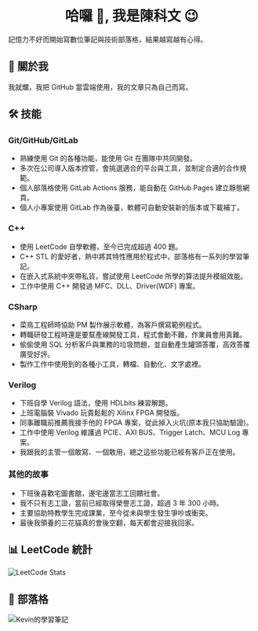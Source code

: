 <!---
kevinchen850913/kevinchen850913 is a ✨ special ✨ repository because its `README.md` (this file) appears on your GitHub profile.
You can click the Preview link to take a look at your changes.
--->
<h1 align="center">哈囉 👋, 我是陳科文 😉 </h1>
記憶力不好而開始寫數位筆記與技術部落格，結果越寫越有心得。

## 🚀 關於我
我就爛，我把 GitHub 當雲端使用，我的文章只為自己而寫。

## 🛠 技能
### Git/GitHub/GitLab
- 熟練使用 Git 的各種功能，能使用 Git 在團隊中共同開發。
- 多次在公司導入版本控管，會挑選適合的平台與工具，並制定合適的合作規範。
- 個人部落格使用 GitLab Actions 服務，能自動在 GitHub Pages 建立靜態網頁。
- 個人小專案使用 GitLab 作為後臺，軟體可自動安裝新的版本或下載補丁。

### C++
- 使用 LeetCode 自學軟體，至今已完成超過 400 題。
- C++ STL 的愛好者，熱中將其特性應用於程式中，部落格有一系列的學習筆記。
- 在嵌入式系統中夾帶私貨，嘗試使用 LeetCode 所學的算法提升模組效能。
- 工作中使用 C++ 開發過 MFC、DLL、Driver(WDF) 專案。

### CSharp
- 菜鳥工程師時協助 PM 製作展示軟體，為客戶撰寫範例程式。
- 轉職研發工程時還是要幫產線開發工具，程式會動不難，作業員會用真難。
- 偷偷使用 SQL 分析客戶與業務的垃圾問題，並自動產生罐頭答覆，高效答覆廣受好評。
- 製作工作中使用到的各種小工具，轉檔、自動化、文字處裡。

### Verilog
- 下班自學 Verilog 語法，使用 HDLbits 練習解題。
- 上班電腦裝 Vivado 玩貴鬆鬆的 Xilinx FPGA 開發版。
- 同事離職前推薦我接手他的 FPGA 專案，從此掉入火坑(原本我只協助驗證)。
- 工作中使用 Verilog 維護過 PCIE、AXI BUS、Trigger Latch、MCU Log 專案。
- 我跟我的主管一個敢寫、一個敢用，總之這些功能已經有客戶正在使用。

### 其他的故事
- 下班後喜歡宅圖書館，邊宅邊當志工回饋社會。
- 我不只有志工證，當前已經取得榮譽志工證，超過 3 年 300 小時。
- 主要協助特教學生完成課業，至今從未與學生發生爭吵或衝突。
- 最後我領養的三花貓真的會後空翻，每天都會迎接我回家。


## 📊 LeetCode 統計
![LeetCode Stats](https://leetcard.jacoblin.cool/kevinchen850913?theme=light&font=Encode%20Sans%20Semi%20Expanded)

## 📝 部落格
![Kevin的學習筆記](https://kevinchen850913.github.io/)
